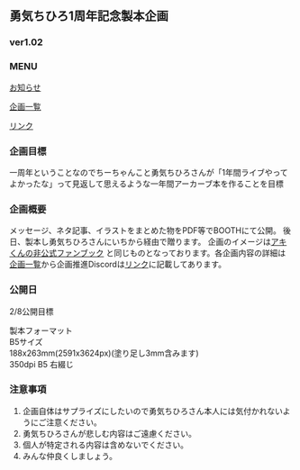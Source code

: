## 勇気ちひろ1周年記念製本企画  
### ver1.02

### MENU

[お知らせ](https://kkumt93.github.io/Chihiro_1stAnni/Notice)  

[企画一覧](https://kkumt93.github.io/Chihiro_1stAnni/Event_List)  

[リンク](https://kkumt93.github.io/Chihiro_1stAnni/Link)

### 企画目標
一周年ということなのでちーちゃんこと勇気ちひろさんが「1年間ライブやってよかったな」って見返して思えるような一年間アーカーブ本を作ることを目標

### 企画概要
メッセージ、ネタ記事、イラストをまとめた物をPDF等でBOOTHにて公開。
後日、製本し勇気ちひろさんにいちから経由で贈ります。
企画のイメージは[アキくんの非公式ファンブック](https://suzuyaakiseitan.booth.pm/items/1114927)
と同じものとなっております。各企画内容の詳細は[企画一覧](https://kkumt93.github.io/Chihiro_1stAnni/Event_List)から企画推進Discordは[リンク](https://kkumt93.github.io/Chihiro_1stAnni/Link)に記載してあります。

### 公開日
2/8公開目標

製本フォーマット  
B5サイズ  
188x263mm(2591x3624px)(塗り足し3mm含みます)  
350dpi  B5 右綴じ

### 注意事項
1. 企画自体はサプライズにしたいので勇気ちひろさん本人には気付かれないようにご注意ください。
2. 勇気ちひろさんが悲しむ内容はご遠慮ください。
3. 個人が特定される内容は含めないでください。
4. みんな仲良くしましょう。